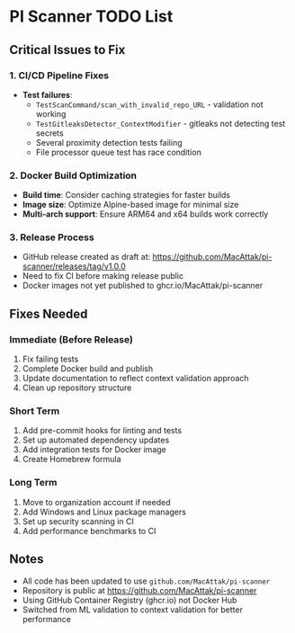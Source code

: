 # PI Scanner TODO List

## Critical Issues to Fix

### 1. CI/CD Pipeline Fixes
- **Test failures**:
  - `TestScanCommand/scan_with_invalid_repo_URL` - validation not working
  - `TestGitleaksDetector_ContextModifier` - gitleaks not detecting test secrets
  - Several proximity detection tests failing
  - File processor queue test has race condition

### 2. Docker Build Optimization
- **Build time**: Consider caching strategies for faster builds
- **Image size**: Optimize Alpine-based image for minimal size
- **Multi-arch support**: Ensure ARM64 and x64 builds work correctly

### 3. Release Process
- GitHub release created as draft at: https://github.com/MacAttak/pi-scanner/releases/tag/v1.0.0
- Need to fix CI before making release public
- Docker images not yet published to ghcr.io/MacAttak/pi-scanner

## Fixes Needed

### Immediate (Before Release)
1. Fix failing tests
2. Complete Docker build and publish
3. Update documentation to reflect context validation approach
4. Clean up repository structure

### Short Term
1. Add pre-commit hooks for linting and tests
2. Set up automated dependency updates
3. Add integration tests for Docker image
4. Create Homebrew formula

### Long Term
1. Move to organization account if needed
2. Add Windows and Linux package managers
3. Set up security scanning in CI
4. Add performance benchmarks to CI

## Notes
- All code has been updated to use `github.com/MacAttak/pi-scanner`
- Repository is public at https://github.com/MacAttak/pi-scanner
- Using GitHub Container Registry (ghcr.io) not Docker Hub
- Switched from ML validation to context validation for better performance